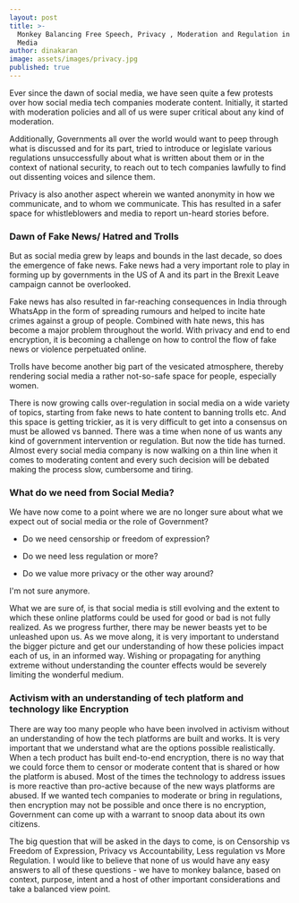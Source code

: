 ```yaml
---
layout: post
title: >-
  Monkey Balancing Free Speech, Privacy , Moderation and Regulation in Social
  Media
author: dinakaran
image: assets/images/privacy.jpg
published: true
---
```

Ever since the dawn of social media, we have seen quite a few protests over how social media tech companies moderate content. Initially, it started with moderation policies and all of us were super critical about any kind of moderation. 

Additionally, Governments all over the world would want to peep through what is discussed and for its part, tried to introduce or legislate various regulations unsuccessfully about what is written about them or in the context of national security, to reach out to tech companies lawfully to find out dissenting voices and silence them. 

Privacy is also another aspect wherein we wanted anonymity in how we communicate, and to whom we communicate. This has resulted in a safer space for whistleblowers and media to report un-heard stories before.

### Dawn of Fake News/ Hatred and Trolls

But as social media grew by leaps and bounds in the last decade, so does the emergence of fake news. Fake news had a very important role to play in forming up by governments in the US of A and its part in the Brexit Leave campaign cannot be overlooked. 

Fake news has also resulted in far-reaching consequences in India through WhatsApp in the form of spreading rumours and helped to incite hate crimes against a group of people. Combined with hate news, this has become a major problem throughout the world. With privacy and end to end encryption, it is becoming a challenge on how to control the flow of fake news or violence perpetuated online.

Trolls have become another big part of the vesicated atmosphere, thereby rendering social media a rather not-so-safe space for people, especially women. 

There is now growing calls over-regulation in social media on a wide variety of topics, starting from fake news to hate content to banning trolls etc. And this space is getting trickier, as it is very difficult to get into a consensus on must be allowed vs banned. There was a time when none of us wants any kind of government intervention or regulation. But now the tide has turned. Almost every social media company is now walking on a thin line when it comes to moderating content and every such decision will be debated making the process slow, cumbersome and tiring.

### What do we need from Social Media?

We have now come to a point where we are no longer sure about what we expect out of social media or the role of Government?

- Do we need censorship or freedom of expression? 
 
- Do we need less regulation or more? 

- Do we value more privacy or the other way around?

I'm not sure anymore.

What we are sure of, is that social media is still evolving and the extent to which these online platforms could be used for good or bad is not fully realized. As we progress further, there may be newer beasts yet to be unleashed upon us. As we move along, it is very important to understand the bigger picture and get our understanding of how these policies impact each of us, in an informed way. Wishing or propagating for anything extreme without understanding the counter effects would be severely limiting the wonderful medium. 

### Activism with an understanding of tech platform and technology like Encryption

There are way too many people who have been involved in activism without an understanding of how the tech platforms are built and works. It is very important that we understand what are the options possible realistically. When a tech product has built end-to-end encryption, there is no way that we could force them to censor or moderate content that is shared or how the platform is abused. Most of the times the technology to address issues is more reactive than pro-active because of the new ways platforms are abused. If we wanted tech companies to moderate or bring in regulations, then encryption may not be possible and once there is no encryption, Government can come up with a warrant to snoop data about its own citizens. 

The big question that will be asked in the days to come, is on Censorship vs Freedom of Expression, Privacy vs Accountability, Less regulation vs More Regulation. I would like to believe that none of us would have any easy answers to all of these questions - we have to monkey balance, based on context, purpose, intent and a host of other important considerations and take a balanced view point.
